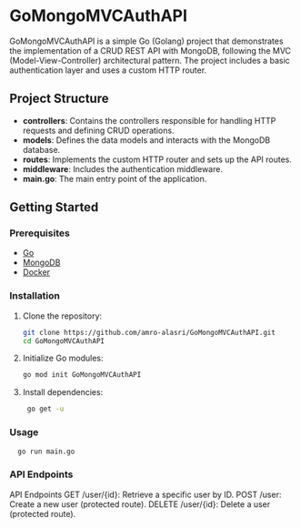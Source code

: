 # GoMongoMVCAuthAPI

GoMongoMVCAuthAPI is a simple Go (Golang) project that demonstrates the implementation of a CRUD REST API with MongoDB, following the MVC (Model-View-Controller) architectural pattern. The project includes a basic authentication layer and uses a custom HTTP router.

## Project Structure

- **controllers**: Contains the controllers responsible for handling HTTP requests and defining CRUD operations.
- **models**: Defines the data models and interacts with the MongoDB database.
- **routes**: Implements the custom HTTP router and sets up the API routes.
- **middleware**: Includes the authentication middleware.
- **main.go**: The main entry point of the application.

## Getting Started

### Prerequisites

- [Go](https://golang.org/dl/)
- [MongoDB](https://docs.mongodb.com/manual/installation/)
- [Docker](https://www.docker.com/get-started)

### Installation

1. Clone the repository:

   ```bash
   git clone https://github.com/amro-alasri/GoMongoMVCAuthAPI.git
   cd GoMongoMVCAuthAPI
   ```

2. Initialize Go modules:
   ```bash
   go mod init GoMongoMVCAuthAPI
   ```
3. Install dependencies:

   ```bash
    go get -u
   ```

### Usage

```bash
  go run main.go
```

### API Endpoints

API Endpoints
GET /user/{id}: Retrieve a specific user by ID.
POST /user: Create a new user (protected route).
DELETE /user/{id}: Delete a user (protected route).
